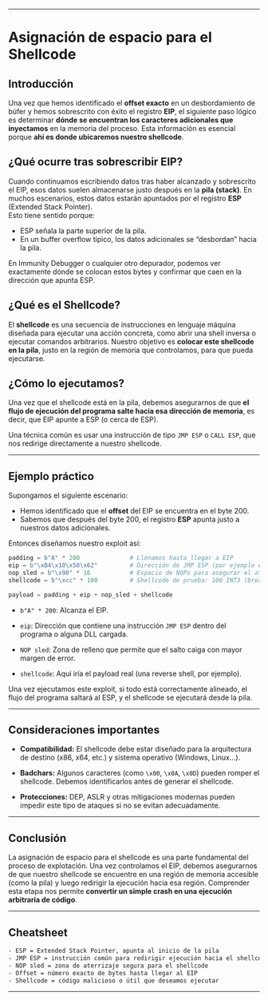 
---
# Asignación de espacio para el Shellcode

## Introducción

Una vez que hemos identificado el **offset exacto** en un desbordamiento de búfer y hemos sobrescrito con éxito el registro **EIP**, el siguiente paso lógico es determinar **dónde se encuentran los caracteres adicionales que inyectamos** en la memoria del proceso. Esta información es esencial porque **ahí es donde ubicaremos nuestro shellcode**.

## ¿Qué ocurre tras sobrescribir EIP?

Cuando continuamos escribiendo datos tras haber alcanzado y sobrescrito el EIP, esos datos suelen almacenarse justo después en la **pila (stack)**. En muchos escenarios, estos datos estarán apuntados por el registro **ESP** (Extended Stack Pointer).  
Esto tiene sentido porque:

- ESP señala la parte superior de la pila.
- En un buffer overflow típico, los datos adicionales se “desbordan” hacia la pila.

En Immunity Debugger o cualquier otro depurador, podemos ver exactamente dónde se colocan estos bytes y confirmar que caen en la dirección que apunta ESP.

## ¿Qué es el Shellcode?

El **shellcode** es una secuencia de instrucciones en lenguaje máquina diseñada para ejecutar una acción concreta, como abrir una shell inversa o ejecutar comandos arbitrarios. Nuestro objetivo es **colocar este shellcode en la pila**, justo en la región de memoria que controlamos, para que pueda ejecutarse.

## ¿Cómo lo ejecutamos?

Una vez que el shellcode está en la pila, debemos asegurarnos de que **el flujo de ejecución del programa salte hacia esa dirección de memoria**, es decir, que EIP apunte a ESP (o cerca de ESP).

Una técnica común es usar una instrucción de tipo `JMP ESP` o `CALL ESP`, que nos redirige directamente a nuestro shellcode.

---

## Ejemplo práctico

Supongamos el siguiente escenario:

- Hemos identificado que el **offset** del EIP se encuentra en el byte 200.
- Sabemos que después del byte 200, el registro **ESP** apunta justo a nuestros datos adicionales.

Entonces diseñamos nuestro exploit así:

```python
padding = b"A" * 200              # Llenamos hasta llegar a EIP
eip = b"\xB4\x10\x50\x62"         # Dirección de JMP ESP (por ejemplo en alguna DLL sin protección)
nop_sled = b"\x90" * 16           # Espacio de NOPs para asegurar el aterrizaje
shellcode = b"\xcc" * 100         # Shellcode de prueba: 100 INT3 (breakpoints) como ejemplo

payload = padding + eip + nop_sled + shellcode
````

- `b"A" * 200`: Alcanza el EIP.
    
- `eip`: Dirección que contiene una instrucción `JMP ESP` dentro del programa o alguna DLL cargada.
    
- `NOP sled`: Zona de relleno que permite que el salto caiga con mayor margen de error.
    
- `shellcode`: Aquí iría el payload real (una reverse shell, por ejemplo).
    

Una vez ejecutamos este exploit, si todo está correctamente alineado, el flujo del programa saltará al ESP, y el shellcode se ejecutará desde la pila.

---

## Consideraciones importantes

- **Compatibilidad:** El shellcode debe estar diseñado para la arquitectura de destino (x86, x64, etc.) y sistema operativo (Windows, Linux…).
    
- **Badchars:** Algunos caracteres (como `\x00`, `\x0A`, `\x0D`) pueden romper el shellcode. Debemos identificarlos antes de generar el shellcode.
    
- **Protecciones:** DEP, ASLR y otras mitigaciones modernas pueden impedir este tipo de ataques si no se evitan adecuadamente.
    

---

## Conclusión

La asignación de espacio para el shellcode es una parte fundamental del proceso de explotación. Una vez controlamos el EIP, debemos asegurarnos de que nuestro shellcode se encuentre en una región de memoria accesible (como la pila) y luego redirigir la ejecución hacia esa región. Comprender esta etapa nos permite **convertir un simple crash en una ejecución arbitraria de código**.

---

## Cheatsheet

```txt
- ESP = Extended Stack Pointer, apunta al inicio de la pila
- JMP ESP = instrucción común para redirigir ejecución hacia el shellcode
- NOP sled = zona de aterrizaje segura para el shellcode
- Offset = número exacto de bytes hasta llegar al EIP
- Shellcode = código malicioso o útil que deseamos ejecutar
```

---
